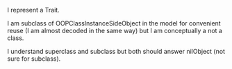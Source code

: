 I represent a Trait.

I am subclass of OOPClassInstanceSideObject in the model for convenient reuse (I am almost decoded in the same way) but I am conceptually a not a class.

I understand superclass and subclass but both should answer nilObject (not sure for subclass).